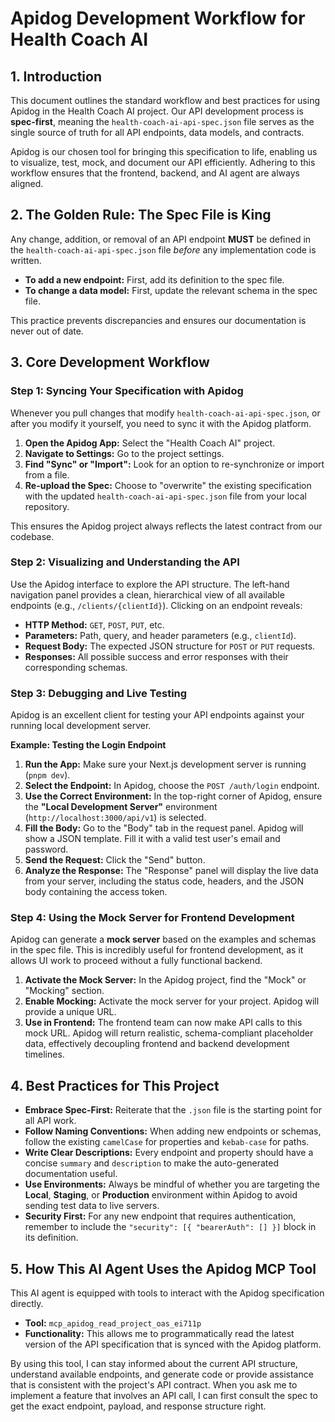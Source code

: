 # Apidog Development Workflow for Health Coach AI

## 1. Introduction

This document outlines the standard workflow and best practices for using Apidog in the Health Coach AI project. Our API development process is **spec-first**, meaning the `health-coach-ai-api-spec.json` file serves as the single source of truth for all API endpoints, data models, and contracts.

Apidog is our chosen tool for bringing this specification to life, enabling us to visualize, test, mock, and document our API efficiently. Adhering to this workflow ensures that the frontend, backend, and AI agent are always aligned.

## 2. The Golden Rule: The Spec File is King

Any change, addition, or removal of an API endpoint **MUST** be defined in the `health-coach-ai-api-spec.json` file _before_ any implementation code is written.

- **To add a new endpoint:** First, add its definition to the spec file.
- **To change a data model:** First, update the relevant schema in the spec file.

This practice prevents discrepancies and ensures our documentation is never out of date.

## 3. Core Development Workflow

### Step 1: Syncing Your Specification with Apidog

Whenever you pull changes that modify `health-coach-ai-api-spec.json`, or after you modify it yourself, you need to sync it with the Apidog platform.

1.  **Open the Apidog App:** Select the "Health Coach AI" project.
2.  **Navigate to Settings:** Go to the project settings.
3.  **Find "Sync" or "Import":** Look for an option to re-synchronize or import from a file.
4.  **Re-upload the Spec:** Choose to "overwrite" the existing specification with the updated `health-coach-ai-api-spec.json` file from your local repository.

This ensures the Apidog project always reflects the latest contract from our codebase.

### Step 2: Visualizing and Understanding the API

Use the Apidog interface to explore the API structure. The left-hand navigation panel provides a clean, hierarchical view of all available endpoints (e.g., `/clients/{clientId}`). Clicking on an endpoint reveals:

- **HTTP Method:** `GET`, `POST`, `PUT`, etc.
- **Parameters:** Path, query, and header parameters (e.g., `clientId`).
- **Request Body:** The expected JSON structure for `POST` or `PUT` requests.
- **Responses:** All possible success and error responses with their corresponding schemas.

### Step 3: Debugging and Live Testing

Apidog is an excellent client for testing your API endpoints against your running local development server.

**Example: Testing the Login Endpoint**

1.  **Run the App:** Make sure your Next.js development server is running (`pnpm dev`).
2.  **Select the Endpoint:** In Apidog, choose the `POST /auth/login` endpoint.
3.  **Use the Correct Environment:** In the top-right corner of Apidog, ensure the **"Local Development Server"** environment (`http://localhost:3000/api/v1`) is selected.
4.  **Fill the Body:** Go to the "Body" tab in the request panel. Apidog will show a JSON template. Fill it with a valid test user's email and password.
5.  **Send the Request:** Click the "Send" button.
6.  **Analyze the Response:** The "Response" panel will display the live data from your server, including the status code, headers, and the JSON body containing the access token.

### Step 4: Using the Mock Server for Frontend Development

Apidog can generate a **mock server** based on the examples and schemas in the spec file. This is incredibly useful for frontend development, as it allows UI work to proceed without a fully functional backend.

1.  **Activate the Mock Server:** In the Apidog project, find the "Mock" or "Mocking" section.
2.  **Enable Mocking:** Activate the mock server for your project. Apidog will provide a unique URL.
3.  **Use in Frontend:** The frontend team can now make API calls to this mock URL. Apidog will return realistic, schema-compliant placeholder data, effectively decoupling frontend and backend development timelines.

## 4. Best Practices for This Project

- **Embrace Spec-First:** Reiterate that the `.json` file is the starting point for all API work.
- **Follow Naming Conventions:** When adding new endpoints or schemas, follow the existing `camelCase` for properties and `kebab-case` for paths.
- **Write Clear Descriptions:** Every endpoint and property should have a concise `summary` and `description` to make the auto-generated documentation useful.
- **Use Environments:** Always be mindful of whether you are targeting the **Local**, **Staging**, or **Production** environment within Apidog to avoid sending test data to live servers.
- **Security First:** For any new endpoint that requires authentication, remember to include the `"security": [{ "bearerAuth": [] }]` block in its definition.

## 5. How This AI Agent Uses the Apidog MCP Tool

This AI agent is equipped with tools to interact with the Apidog specification directly.

- **Tool:** `mcp_apidog_read_project_oas_ei711p`
- **Functionality:** This allows me to programmatically read the latest version of the API specification that is synced with the Apidog platform.

By using this tool, I can stay informed about the current API structure, understand available endpoints, and generate code or provide assistance that is consistent with the project's API contract. When you ask me to implement a feature that involves an API call, I can first consult the spec to get the exact endpoint, payload, and response structure right.
